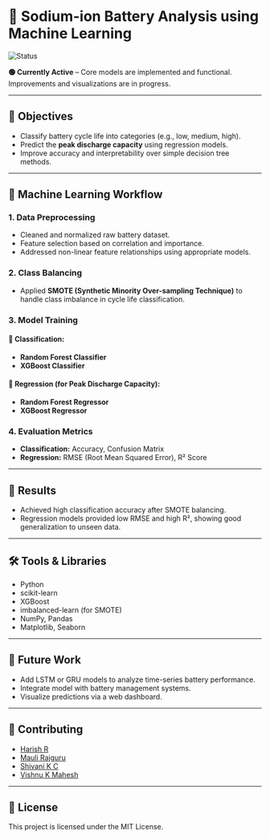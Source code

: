 # 🔋 Sodium-ion Battery Analysis using Machine Learning

![Status](https://img.shields.io/badge/Status-Working-brightgreen?style=flat-square&logo=github)

**🟢 Currently Active** – Core models are implemented and functional. Improvements and visualizations are in progress.

---

## 📌 Objectives

- Classify battery cycle life into categories (e.g., low, medium, high).
- Predict the **peak discharge capacity** using regression models.
- Improve accuracy and interpretability over simple decision tree methods.

---

## 🧠 Machine Learning Workflow

### 1. **Data Preprocessing**
- Cleaned and normalized raw battery dataset.
- Feature selection based on correlation and importance.
- Addressed non-linear feature relationships using appropriate models.

### 2. **Class Balancing**
- Applied **SMOTE (Synthetic Minority Over-sampling Technique)** to handle class imbalance in cycle life classification.

### 3. **Model Training**
#### 🔹 Classification:
- **Random Forest Classifier**
- **XGBoost Classifier**

#### 🔹 Regression (for Peak Discharge Capacity):
- **Random Forest Regressor**
- **XGBoost Regressor**

### 4. **Evaluation Metrics**
- **Classification:** Accuracy, Confusion Matrix
- **Regression:** RMSE (Root Mean Squared Error), R² Score

---

## 🧪 Results

- Achieved high classification accuracy after SMOTE balancing.
- Regression models provided low RMSE and high R², showing good generalization to unseen data.

---

## 🛠 Tools & Libraries

- Python
- scikit-learn
- XGBoost
- imbalanced-learn (for SMOTE)
- NumPy, Pandas
- Matplotlib, Seaborn

---

## 🚀 Future Work

- Add LSTM or GRU models to analyze time-series battery performance.
- Integrate model with battery management systems.
- Visualize predictions via a web dashboard.

---

## 🤝 Contributing

- [Harish R](https://www.linkedin.com/in/harish-r-8b68a333b/)
- [Mauli Rajguru](https://www.linkedin.com/in/maulir/)
- [Shivani K C](https://www.linkedin.com/in/shivani-k-c/)
- [Vishnu K Mahesh]()
---

## 📄 License

This project is licensed under the MIT License.
